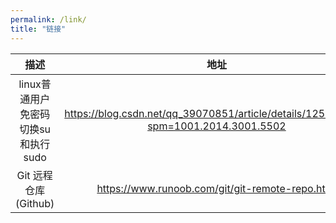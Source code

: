 ```yaml
---
permalink: /link/
title: "链接"
---
```



| 描述   | 地址  |
|  :----:  | :----:  |
| linux普通用户免密码切换su和执行sudo  | <https://blog.csdn.net/qq_39070851/article/details/125896035?spm=1001.2014.3001.5502> |
|  Git 远程仓库(Github) | <https://www.runoob.com/git/git-remote-repo.html> |
